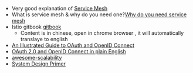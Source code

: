 * Very good explanation of [Service Mesh](http://philcalcado.com/2017/08/03/pattern_service_mesh.html)
* What is service mesh & why do you need one?[Why do you need service mesh](https://buoyant.io/2017/04/25/whats-a-service-mesh-and-why-do-i-need-one/)
* lstio gitbook [gitbook](http://www.servicemesher.com/istio-handbook/concepts-and-principle/what-is-service-mesh.html)
  * Content is in chinese, open in chrome browser , it will automatically translaye to english
* [An Illustrated Guide to OAuth and OpenID Connect](https://www.youtube.com/watch?v=t18YB3xDfXI&feature=youtu.be)
* [OAuth 2.0 and OpenID Connect in plain English](https://www.youtube.com/watch?v=996OiexHze0)
* [awesome-scalability](https://github.com/binhnguyennus/awesome-scalability)
* [System Design Primer](https://github.com/donnemartin/system-design-primer)

